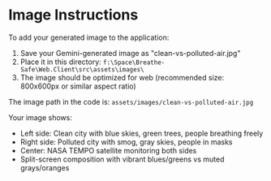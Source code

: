# Image Instructions

To add your generated image to the application:

1. Save your Gemini-generated image as "clean-vs-polluted-air.jpg" 
2. Place it in this directory: `f:\Space\Breathe-Safe\Web.Client\src\assets\images\`
3. The image should be optimized for web (recommended size: 800x600px or similar aspect ratio)

The image path in the code is: `assets/images/clean-vs-polluted-air.jpg`

Your image shows:
- Left side: Clean city with blue skies, green trees, people breathing freely
- Right side: Polluted city with smog, gray skies, people in masks  
- Center: NASA TEMPO satellite monitoring both sides
- Split-screen composition with vibrant blues/greens vs muted grays/oranges
